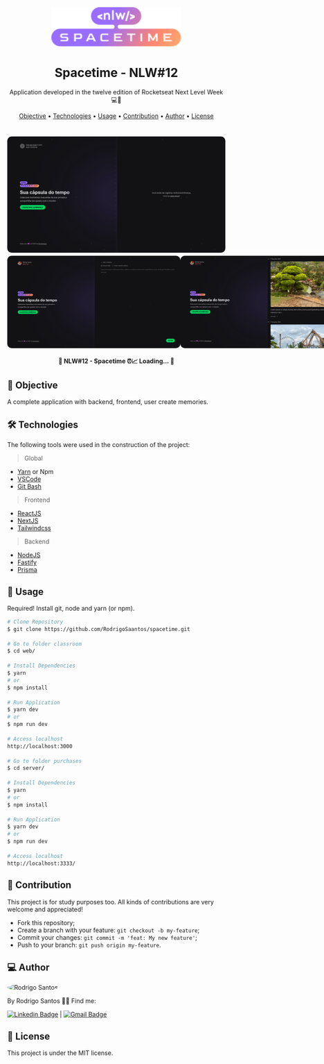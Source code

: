 <h2 align="center">
  <img alt="NLW-Spacetime" title="#nlw-spacetime" src=".github/logo.png" width="300"/>
</h2>

<h1 align="center">
    Spacetime - NLW#12
</h1>
<p align="center"> Application developed in the twelve edition of Rocketseat Next Level Week 💻🚀 </p>

<p align="center">
 <a href="#objective">Objective</a> •
 <a href="#technologies">Technologies</a> • 
 <a href="#usage">Usage</a> • 
 <a href="#contribution">Contribution</a> • 
 <a href="#author">Author</a> • 
 <a href="#license">License</a>
</p>

<h1 align="center">
  <img width="600" style="border-radius: 10px" height="auto" alt="feedback" title="Feedback" src=".github/home.png" />
<div style="display: flex; flex-direction: row;">
  <img width="400" style="border-radius: 10px" height="auto" alt="Feedback escolhido" title="Feedback Escolhido" src=".github/create-memories.png" />
  <img width="400" style="border-radius: 10px" height="auto" alt="Feedback enviado com sucesso" title="Feedback enviado com sucesso" src=".github/memories.png" />
  <div>
</h1>

<h4 align="center"> 
	🚧 NLW#12 - Spacetime ⏰📈 Loading...  🚧
</h4>

<h2 id="objective" > 🎯 Objective </h2>


A complete application with backend, frontend, user create memories.

<h2 id="technologies"> 🛠 Technologies </h2>

The following tools were used in the construction of the project:
> Global
- [Yarn](https://yarnpkg.com) or Npm
- [VSCode](https://code.visualstudio.com)
- [Git Bash](https://gitforwindows.org/)
> Frontend
- [ReactJS](https://reactjs.org)
- [NextJS](https://nextjs.org/)
- [Tailwindcss](https://tailwindcss.com/)
> Backend
- [NodeJS](https://nodejs.org/en/)
- [Fastify](https://www.fastify.io/)
- [Prisma](https://www.prisma.io/)

<h2 id="usage" > 👷 Usage </h2>

Required! Install git, node and yarn (or npm).

```bash
# Clone Repository
$ git clone https://github.com/RodrigoSaantos/spacetime.git

# Go to folder classroom
$ cd web/

# Install Dependencies
$ yarn
# or
$ npm install

# Run Application
$ yarn dev
# or
$ npm run dev

# Access localhost
http://localhost:3000

# Go to folder purchases
$ cd server/

# Install Dependencies
$ yarn
# or
$ npm install

# Run Application
$ yarn dev
# or
$ npm run dev

# Access localhost
http://localhost:3333/
```

<h2 id="contribution"> 🤝 Contribution </h2>

This project is for study purposes too. All kinds of contributions are very welcome and appreciated!

- Fork this repository;
- Create a branch with your feature: `git checkout -b my-feature`;
- Commit your changes: `git commit -m 'feat: My new feature'`;
- Push to your branch: `git push origin my-feature`.

<h2 id="author"> 💻 Author </h2>

<img style="border-radius: 50%;" src="https://github.com/RodrigoSaantos.png" width="100px;" alt="Rodrigo Santos"/>

By Rodrigo Santos 👋🏽 Find me:

[![Linkedin Badge](https://img.shields.io/badge/-RodrigoSantos-blue?style=flat-square&logo=Linkedin&logoColor=white&link=https://www.linkedin.com/in/rodrigo-dos-santos-silva-637225156/)](https://www.linkedin.com/in/rodrigo-dos-santos-silva-637225156/) 
| 
[![Gmail Badge](https://img.shields.io/badge/-contato.rodrigosaantos@gmail.com-c14438?style=flat-square&logo=Gmail&logoColor=white&link=mailto:contato.rodrigosaantos@gmail.com)](mailto:contato.rodrigosaantos@gmail.com)

<h2 id="license"> 📝 License </h2>

This project is under the MIT license.